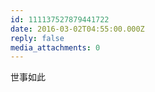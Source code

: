 ```yaml
---
id: 111137527879441722
date: 2016-03-02T04:55:00.000Z
reply: false
media_attachments: 0
---
```


世事如此 ​​​​

